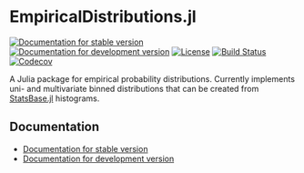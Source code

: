 # EmpiricalDistributions.jl

[![Documentation for stable version](https://img.shields.io/badge/docs-stable-blue.svg)](https://oschulz.github.io/EmpiricalDistributions.jl/stable)
[![Documentation for development version](https://img.shields.io/badge/docs-dev-blue.svg)](https://oschulz.github.io/EmpiricalDistributions.jl/dev)
[![License](http://img.shields.io/badge/license-MIT-brightgreen.svg?style=flat)](LICENSE.md)
[![Build Status](https://github.com/oschulz/EmpiricalDistributions.jl/workflows/CI/badge.svg?branch=master)](https://github.com/oschulz/EmpiricalDistributions.jl/actions?query=workflow%3ACI)
[![Codecov](https://codecov.io/gh/oschulz/EmpiricalDistributions.jl/branch/master/graph/badge.svg)](https://codecov.io/gh/oschulz/EmpiricalDistributions.jl)

A Julia package for empirical probability distributions. Currently
implements uni- and multivariate binned distributions that can be created
from [StatsBase.jl](https://github.com/JuliaStats/StatsBase.jl) histograms.


## Documentation

* [Documentation for stable version](https://oschulz.github.io/EmpiricalDistributions.jl/stable)
* [Documentation for development version](https://oschulz.github.io/EmpiricalDistributions.jl/dev)
